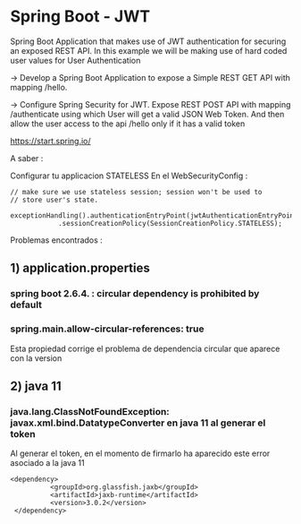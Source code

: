 # Spring Boot - JWT
Spring Boot Application that makes use of JWT authentication for securing an exposed REST API. In this example we will be making use of hard coded user values for User Authentication

-> Develop a Spring Boot Application to expose a Simple REST GET API with mapping /hello.

-> Configure Spring Security for JWT. Expose REST POST API with mapping /authenticate using which User will get a valid JSON Web Token. And then allow the user access to the api /hello only if it has a valid token

https://start.spring.io/


A saber : 

Configurar tu applicacion STATELESS En el WebSecurityConfig :


    // make sure we use stateless session; session won't be used to
    // store user's state. 
                  exceptionHandling().authenticationEntryPoint(jwtAuthenticationEntryPoint).and().sessionManagement()
                .sessionCreationPolicy(SessionCreationPolicy.STATELESS);



Problemas encontrados : 

## 1) application.properties 

### spring boot 2.6.4. : circular dependency is prohibited by default
### spring.main.allow-circular-references: true

Esta propiedad corrige el problema de dependencia circular que aparece con la version 


## 2) java 11

### java.lang.ClassNotFoundException: javax.xml.bind.DatatypeConverter en java 11 al generar el token 
Al generar el token, en el momento de firmarlo ha aparecido este error asociado a la java 11
<!-- Runtime, com.sun.xml.bind module -->
<!-- java.lang.ClassNotFoundException: javax.xml.bind.DatatypeConverter en java 11 al generar el token -->

    <dependency>
			  <groupId>org.glassfish.jaxb</groupId>
			  <artifactId>jaxb-runtime</artifactId>
			  <version>3.0.2</version>
     </dependency>





